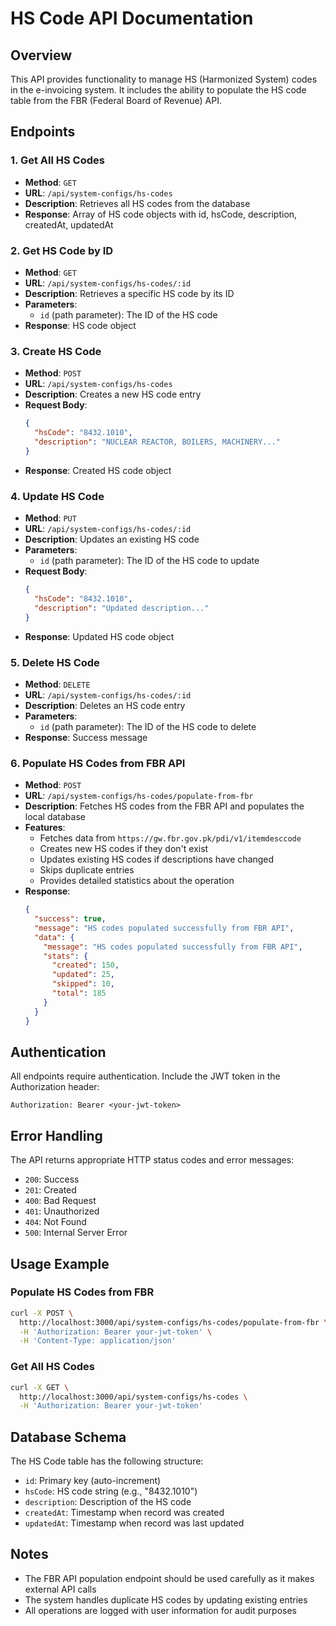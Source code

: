 # HS Code API Documentation

## Overview
This API provides functionality to manage HS (Harmonized System) codes in the e-invoicing system. It includes the ability to populate the HS code table from the FBR (Federal Board of Revenue) API.

## Endpoints

### 1. Get All HS Codes
- **Method**: `GET`
- **URL**: `/api/system-configs/hs-codes`
- **Description**: Retrieves all HS codes from the database
- **Response**: Array of HS code objects with id, hsCode, description, createdAt, updatedAt

### 2. Get HS Code by ID
- **Method**: `GET`
- **URL**: `/api/system-configs/hs-codes/:id`
- **Description**: Retrieves a specific HS code by its ID
- **Parameters**: 
  - `id` (path parameter): The ID of the HS code
- **Response**: HS code object

### 3. Create HS Code
- **Method**: `POST`
- **URL**: `/api/system-configs/hs-codes`
- **Description**: Creates a new HS code entry
- **Request Body**:
  ```json
  {
    "hsCode": "8432.1010",
    "description": "NUCLEAR REACTOR, BOILERS, MACHINERY..."
  }
  ```
- **Response**: Created HS code object

### 4. Update HS Code
- **Method**: `PUT`
- **URL**: `/api/system-configs/hs-codes/:id`
- **Description**: Updates an existing HS code
- **Parameters**: 
  - `id` (path parameter): The ID of the HS code to update
- **Request Body**:
  ```json
  {
    "hsCode": "8432.1010",
    "description": "Updated description..."
  }
  ```
- **Response**: Updated HS code object

### 5. Delete HS Code
- **Method**: `DELETE`
- **URL**: `/api/system-configs/hs-codes/:id`
- **Description**: Deletes an HS code entry
- **Parameters**: 
  - `id` (path parameter): The ID of the HS code to delete
- **Response**: Success message

### 6. Populate HS Codes from FBR API
- **Method**: `POST`
- **URL**: `/api/system-configs/hs-codes/populate-from-fbr`
- **Description**: Fetches HS codes from the FBR API and populates the local database
- **Features**:
  - Fetches data from `https://gw.fbr.gov.pk/pdi/v1/itemdesccode`
  - Creates new HS codes if they don't exist
  - Updates existing HS codes if descriptions have changed
  - Skips duplicate entries
  - Provides detailed statistics about the operation
- **Response**:
  ```json
  {
    "success": true,
    "message": "HS codes populated successfully from FBR API",
    "data": {
      "message": "HS codes populated successfully from FBR API",
      "stats": {
        "created": 150,
        "updated": 25,
        "skipped": 10,
        "total": 185
      }
    }
  }
  ```

## Authentication
All endpoints require authentication. Include the JWT token in the Authorization header:
```
Authorization: Bearer <your-jwt-token>
```

## Error Handling
The API returns appropriate HTTP status codes and error messages:
- `200`: Success
- `201`: Created
- `400`: Bad Request
- `401`: Unauthorized
- `404`: Not Found
- `500`: Internal Server Error

## Usage Example

### Populate HS Codes from FBR
```bash
curl -X POST \
  http://localhost:3000/api/system-configs/hs-codes/populate-from-fbr \
  -H 'Authorization: Bearer your-jwt-token' \
  -H 'Content-Type: application/json'
```

### Get All HS Codes
```bash
curl -X GET \
  http://localhost:3000/api/system-configs/hs-codes \
  -H 'Authorization: Bearer your-jwt-token'
```

## Database Schema
The HS Code table has the following structure:
- `id`: Primary key (auto-increment)
- `hsCode`: HS code string (e.g., "8432.1010")
- `description`: Description of the HS code
- `createdAt`: Timestamp when record was created
- `updatedAt`: Timestamp when record was last updated

## Notes
- The FBR API population endpoint should be used carefully as it makes external API calls
- The system handles duplicate HS codes by updating existing entries
- All operations are logged with user information for audit purposes
